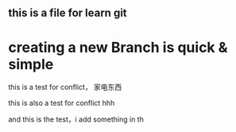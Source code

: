 ## this is a file for learn git

creating a new Branch is quick & simple
=======

this is a test for conflict， 家电东西

this is also a test for conflict hhh

and this is the test，i add something in th


